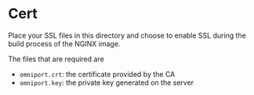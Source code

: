 # Cert

Place your SSL files in this directory and choose to enable SSL during the build
process of the NGINX image.

The files that are required are
- `omniport.crt`: the certificate provided by the CA
- `omniport.key`: the private key generated on the server